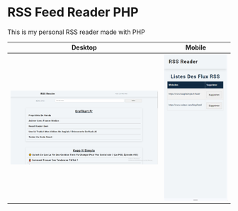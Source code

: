 # RSS Feed Reader PHP

This is my personal RSS reader made with PHP

Desktop             |  Mobile
:-------------------------:|:-------------------------:
<img src="./public/assets/img/desktop.PNG"> | <img src="./public/assets/img/mobile.PNG">
